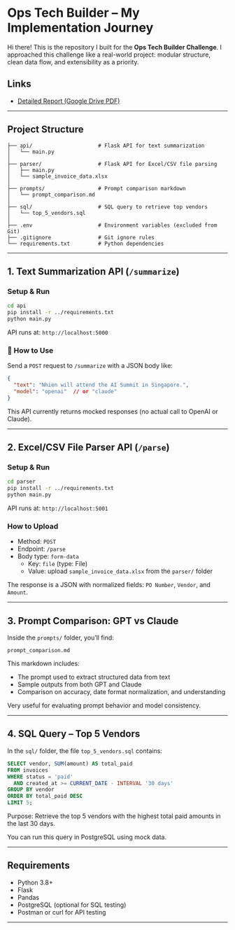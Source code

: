 # Ops Tech Builder – My Implementation Journey

Hi there! This is the repository I built for the **Ops Tech Builder Challenge**. I approached this challenge like a real-world project: modular structure, clean data flow, and extensibility as a priority.

## Links

-  [Detailed Report (Google Drive PDF)](https://drive.google.com/file/d/1kvZ4JQGgObZNtFkklB96CSUhPssoGMRK/view?usp=drive_link)
---

## Project Structure

```
├── api/                     # Flask API for text summarization
│   └── main.py
│
├── parser/                  # Flask API for Excel/CSV file parsing
│   ├── main.py
│   └── sample_invoice_data.xlsx
│
├── prompts/                 # Prompt comparison markdown
│   └── prompt_comparison.md
│
├── sql/                     # SQL query to retrieve top vendors
│   └── top_5_vendors.sql
│
├── .env                     # Environment variables (excluded from Git)
├── .gitignore               # Git ignore rules
└── requirements.txt         # Python dependencies
```

---

## 1. Text Summarization API (`/summarize`)

### Setup & Run

```bash
cd api
pip install -r ../requirements.txt
python main.py
```

API runs at: `http://localhost:5000`

### 💬 How to Use

Send a `POST` request to `/summarize` with a JSON body like:

```json
{
  "text": "Nhien will attend the AI Summit in Singapore.",
  "model": "openai"  // or "claude"
}
```

This API currently returns mocked responses (no actual call to OpenAI or Claude).

---

## 2. Excel/CSV File Parser API (`/parse`)

### Setup & Run

```bash
cd parser
pip install -r ../requirements.txt
python main.py
```

API runs at: `http://localhost:5001`

### How to Upload

- Method: `POST`
- Endpoint: `/parse`
- Body type: `form-data`
  - Key: `file` (type: File)
  - Value: upload `sample_invoice_data.xlsx` from the `parser/` folder

The response is a JSON with normalized fields: `PO Number`, `Vendor`, and `Amount`.

---

## 3. Prompt Comparison: GPT vs Claude

Inside the `prompts/` folder, you’ll find:

```
prompt_comparison.md
```

This markdown includes:
- The prompt used to extract structured data from text
- Sample outputs from both GPT and Claude
- Comparison on accuracy, date format normalization, and understanding

Very useful for evaluating prompt behavior and model consistency.

---

## 4. SQL Query – Top 5 Vendors

In the `sql/` folder, the file `top_5_vendors.sql` contains:

```sql
SELECT vendor, SUM(amount) AS total_paid
FROM invoices
WHERE status = 'paid'
  AND created_at >= CURRENT_DATE - INTERVAL '30 days'
GROUP BY vendor
ORDER BY total_paid DESC
LIMIT 5;
```

Purpose: Retrieve the top 5 vendors with the highest total paid amounts in the last 30 days.

You can run this query in PostgreSQL using mock data.

---

## Requirements

- Python 3.8+
- Flask
- Pandas
- PostgreSQL (optional for SQL testing)
- Postman or curl for API testing

---


